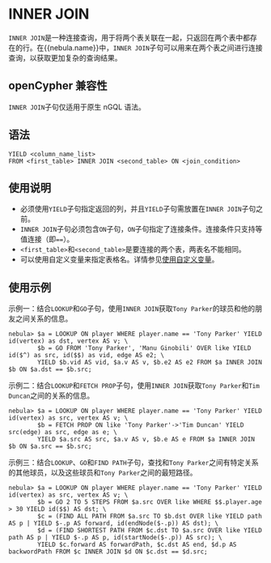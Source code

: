 # INNER JOIN

`INNER JOIN`是一种连接查询，用于将两个表关联在一起，只返回在两个表中都存在的行。在{{nebula.name}}中，`INNER JOIN`子句可以用来在两个表之间进行连接查询，以获取更加复杂的查询结果。

## openCypher 兼容性

`INNER JOIN`子句仅适用于原生 nGQL 语法。

## 语法

```ngql
YIELD <column_name_list>
FROM <first_table> INNER JOIN <second_table> ON <join_condition>
```

## 使用说明

- 必须使用`YIELD`子句指定返回的列，并且`YIELD`子句需放置在`INNER JOIN`子句之前。
- `INNER JOIN`子句必须包含`ON`子句，`ON`子句指定了连接条件。连接条件只支持等值连接（即`==`）。
- `<first_table>`和`<second_table>`是要连接的两个表，两表名不能相同。
- 可以使用自定义变量来指定表格名。详情参见[使用自定义变量](../3.ngql-guide/4.variable-and-composite-queries/2.user-defined-variables.md)。

## 使用示例

示例一：结合`LOOKUP`和`GO`子句，使用`INNER JOIN`获取`Tony Parker`的球员和他的朋友之间关系的信息。

```ngql
nebula> $a = LOOKUP ON player WHERE player.name == 'Tony Parker' YIELD id(vertex) as dst, vertex AS v; \
        $b = GO FROM 'Tony Parker', 'Manu Ginobili' OVER like YIELD id($^) as src, id($$) as vid, edge AS e2; \
        YIELD $b.vid AS vid, $a.v AS v, $b.e2 AS e2 FROM $a INNER JOIN $b ON $a.dst == $b.src;
```

示例二：结合`LOOKUP`和`FETCH PROP`子句，使用`INNER JOIN`获取`Tony Parker`和`Tim Duncan`之间的关系的信息。

```ngql      
nebula> $a = LOOKUP ON player WHERE player.name == 'Tony Parker' YIELD id(vertex) as src, vertex AS v; \
        $b = FETCH PROP ON like 'Tony Parker'->'Tim Duncan' YIELD src(edge) as src, edge as e; \
        YIELD $a.src AS src, $a.v AS v, $b.e AS e FROM $a INNER JOIN $b ON $a.src == $b.src;
```

示例三：结合`LOOKUP`、`GO`和`FIND PATH`子句，查找和`Tony Parker`之间有特定关系的其他球员，以及这些球员和`Tony Parker`之间的最短路径。

```ngql
nebula> $a = LOOKUP ON player WHERE player.name == 'Tony Parker' YIELD id(vertex) as src, vertex AS v; \
        $b = GO 2 TO 5 STEPS FROM $a.src OVER like WHERE $$.player.age > 30 YIELD id($$) AS dst; \
        $c = (FIND ALL PATH FROM $a.src TO $b.dst OVER like YIELD path AS p | YIELD $-.p AS forward, id(endNode($-.p)) AS dst); \
        $d = (FIND SHORTEST PATH FROM $c.dst TO $a.src OVER like YIELD path AS p | YIELD $-.p AS p, id(startNode($-.p)) AS src); \
        YIELD $c.forward AS forwardPath, $c.dst AS end, $d.p AS backwordPath FROM $c INNER JOIN $d ON $c.dst == $d.src;
```
      
